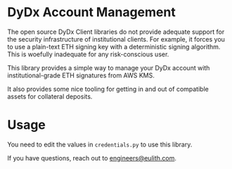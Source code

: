 # DyDx Account Management
The open source DyDx Client libraries do not provide adequate support for the security infrastructure
of institutional clients. For example, it forces you to use a plain-text ETH signing key with a deterministic
signing algorithm. This is woefully inadequate for any risk-conscious user.

This library provides a simple way to manage your DyDx account with institutional-grade ETH signatures from AWS KMS.

It also provides some nice tooling for getting in and out of compatible assets for collateral deposits.

# Usage
You need to edit the values in `credentials.py` to use this library.

If you have questions, reach out to engineers@eulith.com.